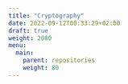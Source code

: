 ```yaml
---
title: "Cryptography"
date: 2022-09-12T00:33:29+02:00
draft: true
weight: 2080
menu:
  main:
    parent: repositories
    weight: 80
---
```

